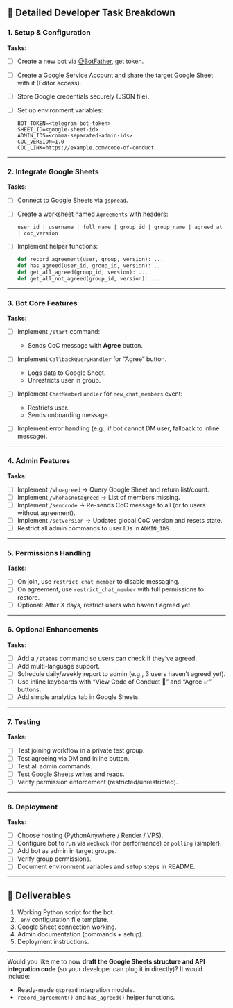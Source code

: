## 🧱 **Detailed Developer Task Breakdown**

### **1. Setup & Configuration**

**Tasks:**

* [ ] Create a new bot via [@BotFather](https://t.me/BotFather), get token.
* [ ] Create a Google Service Account and share the target Google Sheet with it (Editor access).
* [ ] Store Google credentials securely (JSON file).
* [ ] Set up environment variables:

  ```
  BOT_TOKEN=<telegram-bot-token>
  SHEET_ID=<google-sheet-id>
  ADMIN_IDS=<comma-separated-admin-ids>
  COC_VERSION=1.0
  COC_LINK=https://example.com/code-of-conduct
  ```

---

### **2. Integrate Google Sheets**

**Tasks:**

* [ ] Connect to Google Sheets via `gspread`.
* [ ] Create a worksheet named `Agreements` with headers:

  ```
  user_id | username | full_name | group_id | group_name | agreed_at | coc_version
  ```
* [ ] Implement helper functions:

  ```python
  def record_agreement(user, group, version): ...
  def has_agreed(user_id, group_id, version): ...
  def get_all_agreed(group_id, version): ...
  def get_all_not_agreed(group_id, version): ...
  ```

---

### **3. Bot Core Features**

**Tasks:**

* [ ] Implement `/start` command:

  * Sends CoC message with **Agree** button.
* [ ] Implement `CallbackQueryHandler` for “Agree” button.

  * Logs data to Google Sheet.
  * Unrestricts user in group.
* [ ] Implement `ChatMemberHandler` for `new_chat_members` event:

  * Restricts user.
  * Sends onboarding message.
* [ ] Implement error handling (e.g., if bot cannot DM user, fallback to inline message).

---

### **4. Admin Features**

**Tasks:**

* [ ] Implement `/whoagreed` → Query Google Sheet and return list/count.
* [ ] Implement `/whohasnotagreed` → List of members missing.
* [ ] Implement `/sendcode` → Re-sends CoC message to all (or to users without agreement).
* [ ] Implement `/setversion` → Updates global CoC version and resets state.
* [ ] Restrict all admin commands to user IDs in `ADMIN_IDS`.

---

### **5. Permissions Handling**

**Tasks:**

* [ ] On join, use `restrict_chat_member` to disable messaging.
* [ ] On agreement, use `restrict_chat_member` with full permissions to restore.
* [ ] Optional: After X days, restrict users who haven’t agreed yet.

---

### **6. Optional Enhancements**

**Tasks:**

* [ ] Add a `/status` command so users can check if they’ve agreed.
* [ ] Add multi-language support.
* [ ] Schedule daily/weekly report to admin (e.g., 3 users haven’t agreed yet).
* [ ] Use inline keyboards with “View Code of Conduct 📜” and “Agree ✅” buttons.
* [ ] Add simple analytics tab in Google Sheets.

---

### **7. Testing**

**Tasks:**

* [ ] Test joining workflow in a private test group.
* [ ] Test agreeing via DM and inline button.
* [ ] Test all admin commands.
* [ ] Test Google Sheets writes and reads.
* [ ] Verify permission enforcement (restricted/unrestricted).

---

### **8. Deployment**

**Tasks:**

* [ ] Choose hosting (PythonAnywhere / Render / VPS).
* [ ] Configure bot to run via `webhook` (for performance) or `polling` (simpler).
* [ ] Add bot as admin in target groups.
* [ ] Verify group permissions.
* [ ] Document environment variables and setup steps in README.

---

## 🧾 Deliverables

1. Working Python script for the bot.
2. `.env` configuration file template.
3. Google Sheet connection working.
4. Admin documentation (commands + setup).
5. Deployment instructions.

---

Would you like me to now **draft the Google Sheets structure and API integration code** (so your developer can plug it in directly)?
It would include:

* Ready-made `gspread` integration module.
* `record_agreement()` and `has_agreed()` helper functions.

